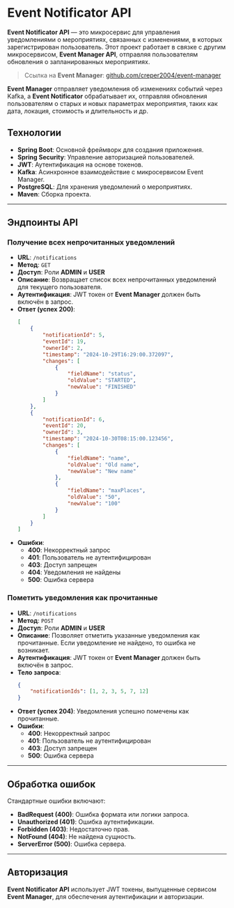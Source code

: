 # Event Notificator API

**Event Notificator API** — это микросервис для управления уведомлениями о мероприятиях, связанных с изменениями, в которых зарегистрирован пользователь. Этот проект работает в связке с другим микросервисом, **Event Manager API**, отправляя пользователям обновления о запланированных мероприятиях.

> Ссылка на **Event Manager**: [github.com/creper2004/event-manager](https://github.com/creper2004/event-manager)

**Event Manager** отправляет уведомления об изменениях событий через Kafka, а **Event Notificator** обрабатывает их, отправляя обновления пользователям о старых и новых параметрах мероприятия, таких как дата, локация, стоимость и длительность и др.

## Технологии
- **Spring Boot**: Основной фреймворк для создания приложения.
- **Spring Security**: Управление авторизацией пользователей.
- **JWT**: Аутентификация на основе токенов.
- **Kafka**: Асинхронное взаимодействие с микросервисом Event Manager.
- **PostgreSQL**: Для хранения уведомлений о мероприятиях.
- **Maven**: Сборка проекта.

---

## Эндпоинты API

### Получение всех непрочитанных уведомлений
- **URL**: `/notifications`
- **Метод**: `GET`
- **Доступ**: Роли **ADMIN** и **USER**
- **Описание**: Возвращает список всех непрочитанных уведомлений для текущего пользователя.
- **Аутентификация**: JWT токен от **Event Manager** должен быть включён в запрос.
- **Ответ (успех 200)**:
    ```json
    [
        {
            "notificationId": 5,
            "eventId": 19,
            "ownerId": 2,
            "timestamp": "2024-10-29T16:29:00.372097",
            "changes": [
                {
                    "fieldName": "status",
                    "oldValue": "STARTED",
                    "newValue": "FINISHED"
                }
            ]
        },
        {
            "notificationId": 6,
            "eventId": 20,
            "ownerId": 3,
            "timestamp": "2024-10-30T08:15:00.123456",
            "changes": [
                {
                    "fieldName": "name",
                    "oldValue": "Old name",
                    "newValue": "New name"
                },
                {
                    "fieldName": "maxPlaces",
                    "oldValue": "50",
                    "newValue": "100"
                }
            ]
        }
    ]
    ```
- **Ошибки**:
  - **400**: Некорректный запрос
  - **401**: Пользователь не аутентифицирован
  - **403**: Доступ запрещен
  - **404**: Уведомления не найдены
  - **500**: Ошибка сервера

### Пометить уведомления как прочитанные
- **URL**: `/notifications`
- **Метод**: `POST`
- **Доступ**: Роли **ADMIN** и **USER**
- **Описание**: Позволяет отметить указанные уведомления как прочитанные. Если уведомление не найдено, то ошибка не возникает.
- **Аутентификация**: JWT токен от **Event Manager** должен быть включён в запрос.
- **Тело запроса**:
    ```json
    {
        "notificationIds": [1, 2, 3, 5, 7, 12]
    }
    ```
- **Ответ (успех 204)**: Уведомления успешно помечены как прочитанные.
- **Ошибки**:
  - **400**: Некорректный запрос
  - **401**: Пользователь не аутентифицирован
  - **403**: Доступ запрещен
  - **500**: Ошибка сервера

---

## Обработка ошибок
Стандартные ошибки включают:
- **BadRequest (400)**: Ошибка формата или логики запроса.
- **Unauthorized (401)**: Ошибка аутентификации.
- **Forbidden (403)**: Недостаточно прав.
- **NotFound (404)**: Не найдена сущность.
- **ServerError (500)**: Ошибка сервера.

---

## Авторизация
**Event Notificator API** использует JWT токены, выпущенные сервисом **Event Manager**, для обеспечения аутентификации и авторизации.
